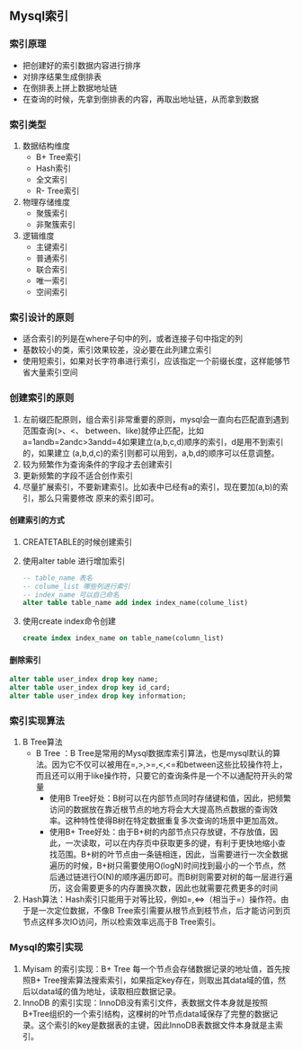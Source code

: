 ## Mysql索引

### 索引原理

- 把创建好的索引数据内容进行排序
- 对排序结果生成倒排表
- 在倒排表上拼上数据地址链
- 在查询的时候，先拿到倒排表的内容，再取出地址链，从而拿到数据

### 索引类型

1. 数据结构维度
   - B+ Tree索引
   - Hash索引
   - 全文索引
   - R- Tree索引
2. 物理存储维度
   - 聚簇索引
   - 非聚簇索引
3. 逻辑维度
   - 主键索引
   - 普通索引
   - 联合索引
   - 唯一索引
   - 空间索引

### 索引设计的原则

- 适合索引的列是在where子句中的列，或者连接子句中指定的列
- 基数较小的类，索引效果较差，没必要在此列建立索引
- 使用短索引，如果对长字符串进行索引，应该指定一个前缀长度，这样能够节省大量索引空间

### 创建索引的原则

1. 左前缀匹配原则，组合索引非常重要的原则，mysql会一直向右匹配直到遇到范围查询(>、<、
   between、like)就停止匹配，比如a=1andb=2andc>3andd=4如果建立(a,b,c,d)顺序的索引，d是用不到索引的，如果建立 (a,b,d,c)的索引则都可以用到，a,b,d的顺序可以任意调整。  
2. 较为频繁作为查询条件的字段才去创建索引
3. 更新频繁的字段不适合创作索引
4. 尽量扩展索引，不要新建索引。比如表中已经有a的索引，现在要加(a,b)的索引，那么只需要修改
   原来的索引即可。

#### 创建索引的方式

1. CREATETABLE的时候创建索引

2. 使用alter table 进行增加索引
   
   ```sql
   -- table_name 表名
   -- colume_list 哪些列进行索引
   -- index_name 可以自己命名
   alter table table_name add index index_name(colume_list)
   ```

3. 使用create index命令创建
   
   ```sql
   create index index_name on table_name(column_list)
   ```

#### 删除索引

```sql
alter table user_index drop key name;
alter table user_index drop key id_card;
alter table user_index drop key information;
```

### 索引实现算法

1. B Tree算法
   - B Tree ：B Tree是常用的Mysql数据库索引算法，也是mysql默认的算法。因为它不仅可以被用在=,>,>=,<,<=和between这些比较操作符上，而且还可以用于like操作符，只要它的查询条件是一个不以通配符开头的常量  
     - 使用B Tree好处：B树可以在内部节点同时存储键和值，因此，把频繁访问的数据放在靠近根节点的地方将会大大提高热点数据的查询效率。这种特性使得B树在特定数据重复多次查询的场景中更加高效。
     - 使用B+ Tree好处：由于B+树的内部节点只存放键，不存放值，因此，一次读取，可以在内存页中获取更多的键，有利于更快地缩小查找范围。B+树的叶节点由一条链相连，因此，当需要进行一次全数据遍历的时候，B+树只需要使用O(logN)时间找到最小的一个节点，然后通过链进行O(N)的顺序遍历即可。而B树则需要对树的每一层进行遍历，这会需要更多的内存置换次数，因此也就需要花费更多的时间  
2. Hash算法：Hash索引只能用于对等比较，例如=,<=>（相当于=）操作符。由于是一次定位数据，不像B Tree索引需要从根节点到枝节点，后才能访问到页节点这样多次IO访问，所以检索效率远高于B Tree索引。  

### Mysql的索引实现

1. Myisam 的索引实现：B+ Tree 每一个节点会存储数据记录的地址值，首先按照B+ Tree搜索算法搜索索引，如果指定key存在，则取出其data域的值，然后以data域的值为地址，读取相应数据记录。
2. InnoDB 的索引实现：InnoDB没有索引文件，表数据文件本身就是按照B+Tree组织的一个索引结构，这棵树的叶节点data域保存了完整的数据记录。这个索引的key是数据表的主键，因此InnoDB表数据文件本身就是主索引。